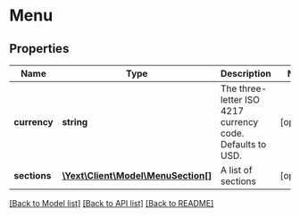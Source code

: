 # Menu

## Properties
Name | Type | Description | Notes
------------ | ------------- | ------------- | -------------
**currency** | **string** | The three-letter ISO 4217 currency code. Defaults to USD. | [optional] 
**sections** | [**\Yext\Client\Model\MenuSection[]**](MenuSection.md) | A list of sections | [optional] 

[[Back to Model list]](../README.md#documentation-for-models) [[Back to API list]](../README.md#documentation-for-api-endpoints) [[Back to README]](../README.md)


